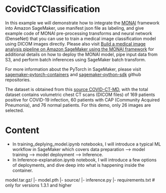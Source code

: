 # CovidCTClassification

In this example we will demonstrate how to integrate the [MONAI](http://monai.io) framework into Amazon SageMaker, use manifest json file as labeling, and give example code of MONAI pre-processing transforms and neural network (DenseNet) that you can use to train a medical image classification model using DICOM images directly.  Please also visit [Build a medical image analysis pipeline on Amazon SageMaker using the MONAI framework](https://aws.amazon.com/blogs/industries/build-a-medical-image-analysis-pipeline-on-amazon-sagemaker-using-the-monai-framework/) for additional details on how to deploy the MONAI model, pipe input data from S3, and perform batch inferences using SageMaker batch transform.

For more information about the PyTorch in SageMaker, please visit [sagemaker-pytorch-containers](https://github.com/aws/sagemaker-pytorch-containers) and [sagemaker-python-sdk](https://github.com/aws/sagemaker-python-sdk) github repositories.

The dataset is obtained from this [source COVID-CT-MD](https://github.com/ShahinSHH/COVID-CT-MD), with the total dataset contains volumetric chest CT scans (DICOM files) of 169 patients positive for COVID-19 infection, 60 patients with CAP (Community Acquired Pneumonia), and 76 normal patients. For this demo, only 26 images are selected. 

# Content
+ In training_deplying_model.ipynb notebooks, I will introduce a typical ML  workflow in SageMaker which covers data preparation --> model training --> model deployment --> Inference. 
+ In Inference-explanation.ipynb notebook, I will introduce a few options of deployments, and dive deep into what is happening inside the container. 

model.tar.gz/
|- model.pth
|- source/
  |- inference.py
  |- requirements.txt  # only for versions 1.3.1 and higher
